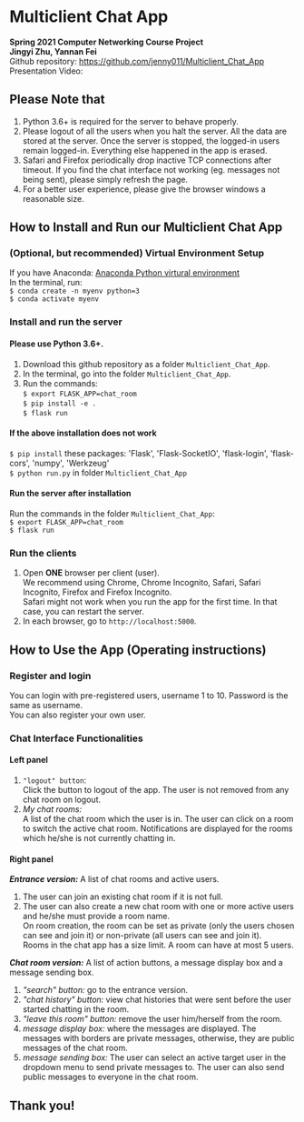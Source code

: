 # Multiclient Chat App
<b>Spring 2021 Computer Networking Course Project</b><br>
<b>Jingyi Zhu, Yannan Fei</b><br>
Github repository: <a href="https://github.com/jenny011/Multiclient_Chat_App">https://github.com/jenny011/Multiclient_Chat_App</a><br>
Presentation Video: <a></a>

## Please Note that
1. Python 3.6+ is required for the server to behave properly.<br>
2. Please logout of all the users when you halt the server.
All the data are stored at the server.
Once the server is stopped, the logged-in users remain logged-in.
Everything else happened in the app is erased.<br>
3. Safari and Firefox periodically drop inactive TCP connections after timeout.
If you find the chat interface not working (eg. messages not being sent), please simply refresh the page.<br>
4. For a better user experience, please give the browser windows a reasonable size.<br>


## How to Install and Run our Multiclient Chat App

### (Optional, but recommended) Virtual Environment Setup
If you have Anaconda: <a href="https://docs.conda.io/projects/conda/en/latest/user-guide/tasks/manage-environments.html">Anaconda Python virtural environment</a></br>
In the terminal, run: <br>
`$ conda create -n myenv python=3` <br>
`$ conda activate myenv` <br>

### Install and run the server
#### Please use Python 3.6+.
1. Download this github repository as a folder `Multiclient_Chat_App`.</br>
2. In the terminal, go into the folder `Multiclient_Chat_App`.</br>
3. Run the commands: <br>
`$ export FLASK_APP=chat_room` <br>
`$ pip install -e .` <br>
`$ flask run` <br>

#### If the above installation does not work
`$ pip install` these packages: 'Flask', 'Flask-SocketIO', 'flask-login', 'flask-cors', 'numpy', 'Werkzeug' <br>
`$ python run.py` in folder `Multiclient_Chat_App` <br>

#### Run the server after installation
Run the commands in the folder `Multiclient_Chat_App`: <br>
`$ export FLASK_APP=chat_room` <br>
`$ flask run` <br>


### Run the clients
1. Open <b>ONE</b> browser per client (user).<br>
We recommend using Chrome, Chrome Incognito, Safari, Safari Incognito, Firefox and Firefox Incognito. <br>
Safari might not work when you run the app for the first time. In that case, you can restart the server.<br>
2. In each browser, go to `http://localhost:5000`. <br>


## How to Use the App (Operating instructions)
### Register and login
You can login with pre-registered users, username 1 to 10. Password is the same as username.<br>
You can also register your own user.<br>


### Chat Interface Functionalities
#### Left panel
1. `"logout" button`: <br>
Click the button to logout of the app.
The user is not removed from any chat room on logout.<br>
2. <i>My chat rooms:</i> <br>
A list of the chat room which the user is in.
The user can click on a room to switch the active chat room.
Notifications are displayed for the rooms which he/she is not currently chatting in.<br>

#### Right panel
<i><b>Entrance version:</b></i> A list of chat rooms and active users.<br>
1. The user can join an existing chat room if it is not full.<br>
2. The user can also create a new chat room with one or more active users and he/she must provide a room name.<br>
On room creation, the room can be set as private (only the users chosen can see and join it) or non-private (all users can see and join it).<br>
Rooms in the chat app has a size limit. A room can have at most 5 users.<br>

<i><b>Chat room version:</b></i> A list of action buttons, a message display box and a message sending box. <br>
1. <i>"search" button:</i> go to the entrance version.<br>
2. <i>"chat history" button:</i> view chat histories that were sent before the user started chatting in the room.<br>
3. <i>"leave this room" button:</i> remove the user him/herself from the room.<br>
4. <i>message display box:</i> where the messages are displayed. The messages with borders are private messages, otherwise, they are public messages of the chat room.<br>
5. <i>message sending box:</i> The user can select an active target user in the dropdown menu to send private messages to. The user can also send public messages to everyone in the chat room.<br>

## Thank you!
